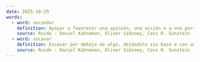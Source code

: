 ```yaml
---
date: 2025-10-29
words:
  - word: secundar
    definition: Apoyar o favorecer una opinión, una acción o a una persona.
    source: Ruido - Daniel Kahneman, Oliver Siboney, Cass R. Sunstein 
  - word: socavar
    definition: Excavar por debajo de algo, dejándolo sin base o con una base débil. También, debilitar o minar la autoridad, el prestigio o la fuerza de algo o alguien.
    source: Ruido - Daniel Kahneman, Oliver Siboney, Cass R. Sunstein 
---
```


